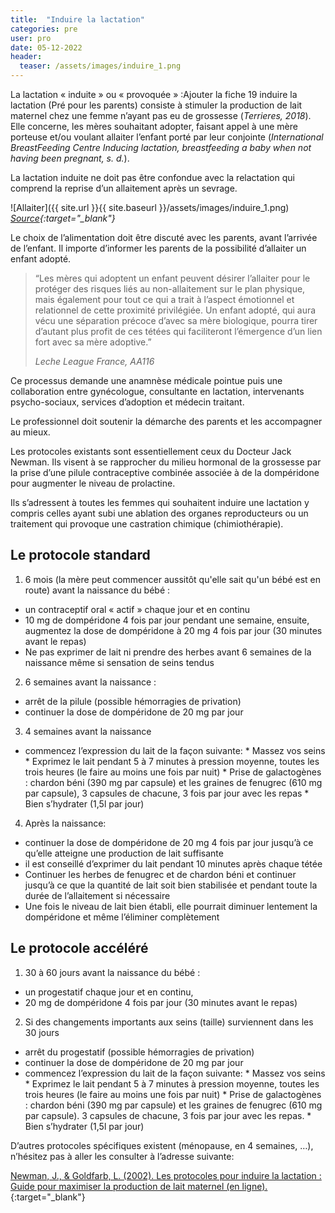 ```yaml
---
title:  "Induire la lactation"
categories: pre
user: pro
date: 05-12-2022
header:
  teaser: /assets/images/induire_1.png
---
```


La lactation « induite » ou « provoquée » :Ajouter la fiche 19 induire la lactation (Pré pour les parents) consiste à stimuler la production de lait maternel chez une femme n’ayant pas eu de grossesse (*Terrieres, 2018*). 
Elle concerne, les mères souhaitant adopter, faisant appel à une mère porteuse et/ou voulant allaiter l’enfant porté par leur conjointe (*International BreastFeeding Centre Inducing lactation, breastfeeding a baby when not having been pregnant, s. d.*).


La lactation induite ne doit pas être confondue avec la relactation qui comprend la reprise d’un allaitement après un sevrage.

![Allaiter]({{ site.url }}{{ site.baseurl }}/assets/images/induire_1.png)
*[Source](https://www.claude-didierjean-jouveau.fr/2021/02/17/allaiter-son-bebe-adopte-mode-demploi/){:target="_blank"}*


Le choix de l’alimentation doit être discuté avec les parents, avant l’arrivée de l’enfant. Il importe d’informer les parents de la possibilité d’allaiter un enfant adopté.

> “Les mères qui adoptent un enfant peuvent désirer l’allaiter pour le protéger des risques liés au non-allaitement sur le plan physique, mais également pour tout ce qui a trait à l’aspect émotionnel et relationnel de cette proximité privilégiée. Un enfant adopté, qui aura vécu une séparation précoce d’avec sa mère biologique, pourra tirer d’autant plus profit de ces tétées qui faciliteront l’émergence d’un lien fort avec sa mère adoptive.” 
>
> <cite>Leche League France, AA116</cite>

Ce processus demande une anamnèse médicale pointue puis une collaboration entre gynécologue, consultante en lactation, intervenants psycho-sociaux, services d’adoption et médecin traitant. 

Le professionnel doit soutenir la démarche des parents et les accompagner au mieux.

Les protocoles existants sont essentiellement ceux du Docteur Jack Newman. Ils visent à se rapprocher du milieu hormonal de la grossesse par la prise d’une pilule contraceptive combinée associée à de la dompéridone pour augmenter le niveau de prolactine.

Ils s’adressent à toutes les femmes qui souhaitent induire une lactation y compris celles ayant subi une ablation des organes reproducteurs ou un traitement qui provoque une castration chimique (chimiothérapie).

## Le protocole standard
1. 6 mois (la mère peut commencer aussitôt qu'elle sait qu'un bébé est en route) avant la naissance du bébé :
 - un contraceptif oral « actif » chaque jour et en continu
 - 10 mg de dompéridone 4 fois par jour pendant une semaine, ensuite, augmentez la dose de dompéridone à 20 mg 4 fois par jour (30 minutes avant le repas)
 - Ne pas exprimer de lait ni prendre des herbes avant 6 semaines de la naissance même si sensation de seins tendus
2. 6 semaines avant la naissance :
 - arrêt de la pilule (possible hémorragies de privation)
 - continuer la dose de dompéridone de 20 mg par jour
3. 4 semaines avant la naissance
- commencez l’expression du lait de la façon suivante:
       * Massez vos seins
       * Exprimez le lait pendant 5 à 7 minutes à pression moyenne, toutes les trois heures (le faire au moins une fois par nuit)
	   * Prise de galactogènes : chardon béni (390 mg par capsule) et les graines de fenugrec (610 mg par capsule), 3 capsules de chacune, 3 fois par jour avec les repas 
       * Bien s’hydrater (1,5l par jour)
4. Après la naissance:
  - continuer la dose de dompéridone de 20 mg 4 fois par jour jusqu’à ce qu’elle atteigne une production de lait suffisante
  - il est conseillé d’exprimer du lait pendant 10 minutes après chaque tétée
  - Continuer les herbes de fenugrec et de chardon béni et continuer jusqu’à ce que la quantité de lait soit bien stabilisée et pendant toute la durée de l’allaitement si nécessaire
  - Une fois le niveau de lait bien établi, elle pourrait diminuer lentement la dompéridone et même l’éliminer complètement

## Le protocole accéléré
1. 30 à 60 jours avant la naissance du bébé :
  - un progestatif chaque jour et en continu,
  - 20 mg de dompéridone 4 fois par jour (30 minutes avant le repas)

2. Si des changements importants aux seins (taille) surviennent dans les 30 jours
- arrêt du progestatif (possible hémorragies de privation)
- continuer la dose de dompéridone de 20 mg par jour
- commencez l’expression du lait de la façon suivante:
       * Massez vos seins
       * Exprimez le lait pendant 5 à 7 minutes à pression moyenne, toutes les trois heures (le faire au moins une fois par nuit)
       * Prise de galactogènes : chardon béni (390 mg par capsule) et les graines de fenugrec (610 mg par capsule). 3 capsules de chacune, 3 fois par jour avec les repas. 
       * Bien s’hydrater (1,5l par jour)
  
D’autres protocoles spécifiques existent (ménopause, en 4 semaines, …), n’hésitez pas à aller les consulter à l’adresse suivante: 

[Newman, J., & Goldfarb, L. (2002). Les protocoles pour induire la lactation : Guide pour maximiser la production de lait maternel (en ligne).](http://docplayer.fr/10390490-Les-protocoles-pour-induire-la-lactation.html){:target="_blank"}



